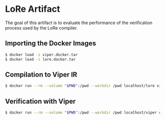 # LoRe Artifact

The goal of this artifact is to evaluate the performance of the verification process used by the LoRe compiler.

## Importing the Docker Images

```sh
$ docker load -i viper.docker.tar
$ docker load -i lore.docker.tar
```

## Compilation to Viper IR

```sh
$ docker run --rm --volume "$PWD":/pwd --workdir /pwd localhost/lore viperize calendar_new.lore -o calendar_new.vpr
```

## Verification with Viper

```sh
$ docker run --rm --volume "$PWD":/pwd --workdir /pwd localhost/viper calendar_new.vpr
```